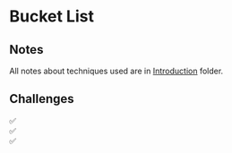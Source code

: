 # Bucket List

## Notes

All notes about techniques used are in [Introduction](https://github.com/Sangsom/100-Days-of-SwiftUI/tree/master/Project11%20-%20Bookworm/Introduction) folder.

## Challenges

✅  
✅  
✅
